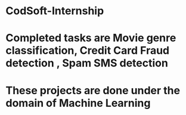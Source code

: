 # CodSoft-Internship

# Completed tasks are Movie genre classification, Credit Card Fraud detection , Spam SMS detection
# These projects are done under the domain of Machine Learning 
